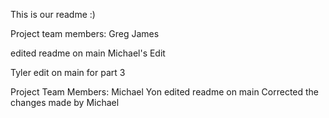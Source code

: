 This is our readme :)

Project team members:
Greg James

edited readme on main
Michael's Edit

Tyler edit on main for part 3

Project Team Members: Michael Yon
edited readme on main
Corrected the changes made by Michael

